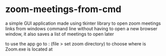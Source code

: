 # zoom-meetings-from-cmd

a simple GUI application made using tkinter library to open zoom meetings links from windows command line without having to open a new browser window, it also saves a list of meetings to open later 

to use the app go to : (file > set zoom directory)  to choose where is Zoom.exe is located at

